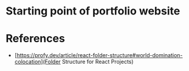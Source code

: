 # Starting point of portfolio website

# References
- [https://profy.dev/article/react-folder-structure#world-domination-colocation](Folder Structure for React Projects)
